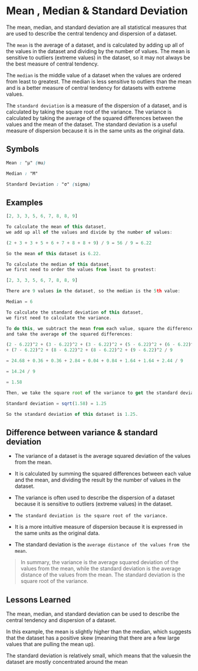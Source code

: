 
# Mean , Median & Standard Deviation

The mean, median, and standard deviation are all statistical measures that are used to describe the central tendency and dispersion of a dataset.

The `mean` is the average of a dataset, and is calculated by adding up all of the values in the dataset and dividing by the number of values. The mean is sensitive to outliers (extreme values) in the dataset, so it may not always be the best measure of central tendency.

The `median` is the middle value of a dataset when the values are ordered from least to greatest. The median is less sensitive to outliers than the mean and is a better measure of central tendency for datasets with extreme values.

The `standard deviation` is a measure of the dispersion of a dataset, and is calculated by taking the square root of the variance. The variance is calculated by taking the average of the squared differences between the values and the mean of the dataset. The standard deviation is a useful measure of dispersion because it is in the same units as the original data.

## Symbols

```css
Mean : "μ" (mu)

Median : "M"

Standard Deviation : "σ" (sigma)
```

## Examples

```javascript
[2, 3, 3, 5, 6, 7, 8, 8, 9]

To calculate the mean of this dataset, 
we add up all of the values and divide by the number of values:

(2 + 3 + 3 + 5 + 6 + 7 + 8 + 8 + 9) / 9 = 56 / 9 = 6.22

So the mean of this dataset is 6.22.
```

```javascript
To calculate the median of this dataset, 
we first need to order the values from least to greatest:

[2, 3, 3, 5, 6, 7, 8, 8, 9]

There are 9 values in the dataset, so the median is the 5th value:

Median = 6
```

```javascript
To calculate the standard deviation of this dataset, 
we first need to calculate the variance.

To do this, we subtract the mean from each value, square the differences, 
and take the average of the squared differences:

(2 - 6.22)^2 + (3 - 6.22)^2 + (3 - 6.22)^2 + (5 - 6.22)^2 + (6 - 6.22)^2 
+ (7 - 6.22)^2 + (8 - 6.22)^2 + (8 - 6.22)^2 + (9 - 6.22)^2 / 9

= 24.68 + 0.36 + 0.36 + 2.84 + 0.04 + 0.84 + 1.64 + 1.64 + 2.44 / 9

= 14.24 / 9

= 1.58

Then, we take the square root of the variance to get the standard deviation:

Standard deviation = sqrt(1.58) = 1.25

So the standard deviation of this dataset is 1.25.
```

## Difference between variance & standard deviation

* The variance of a dataset is the average squared deviation of the values from the mean.
* It is calculated by summing the squared differences between each value and the mean, and dividing the result by the number of values in the dataset.
* The variance is often used to describe the dispersion of a dataset because it is sensitive to outliers (extreme values) in the dataset.

* `The standard deviation is the square root of the variance.`
* It is a more intuitive measure of dispersion because it is expressed in the same units as the original data.
* The standard deviation is the `average distance of the values from the mean`.

> In summary, the variance is the average squared deviation of the values from the mean,
while the standard deviation is the average distance of the values from the mean.
The standard deviation is the square root of the variance.

## Lessons Learned

The mean, median, and standard deviation can be used to describe the central tendency and dispersion of a dataset.

In this example, the mean is slightly higher than the median, which suggests that the dataset has a positive skew
(meaning that there are a few large values that are pulling the mean up).

The standard deviation is relatively small, which means that the valuesin the dataset are mostly concentrated around the mean
